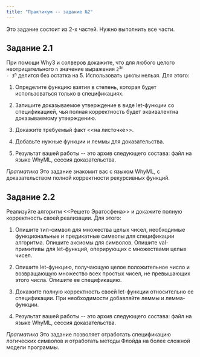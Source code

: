 ```yaml
---
title: "Практикум -- задание №2"
---
```


Это задание состоит из 2-х частей. Нужно выполнить все части.

## Задание 2.1

При помощи Why3 и солверов докажите, что для любого
целого неотрицательного <code>n</code> значение выражения
<code>2<sup>3n</sup> - 3<sup>n</sup></code> делится
без остатка на 5. Использовать циклы нельзя. Для этого:

   1. Определите функцию взятия в степень, которая будет
      использоваться только в спецификациях.

   2. Запишите доказываемое утверждение в виде
      let-функции со спецификацией, чья полная корректность
      будет эквивалентна доказываемому утверждению.

   3. Докажите требуемый факт <<на листочке>>.

   4. Добавьте нужные функции и леммы для доказательства.

   5. Результат вашей работы -- это архив
      следующего состава: файл на языке WhyML, сессия доказательства.

_Прагматика_ Это задание знакомит вас с языком WhyML, с
доказательством полной корректности рекурсивных функций.

## Задание 2.2

Реализуйте алгоритм <<Решето Эратосфена>> и докажите
полную корректность своей реализации. Для этого:

   1. Опишите тип-символ для множества
      целых чисел, необходимые функциональные и
      предикатные символы для спецификации
      алгоритма. Опишите аксиомы для символов.
      Опишите val-примитивы для let-функций, оперирующих
      с множествами целых чисел.

   2. Опишите let-функцию, получающую целое
      положительное число и возвращающую множество
      всех простых чисел, не превышающих этого числа.
      Опишите ее спецификацию.

   3. Докажите полную корректность своей let-функции
      относительно ее спецификации. При необходимости
      добавляйте леммы и лемма-функции.

   4. Результат вашей работы -- это архив
      следующего состава: файл на языке WhyML, сессия доказательства.

_Прагматика_ Это задание позволяет отработать спецификацию
логических символов и отработать методы Флойда на
более сложной модели программы.
